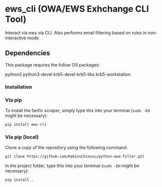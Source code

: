 # ews_cli (OWA/EWS Exhchange CLI Tool)

Interact via ews via CLI. Also performs email filtering based on rules in non-interactive mode.

## Dependencies

This package requires the follow OS packages:

python3 python3-devel krb5-devel krb5-libs krb5-workstation

### Installation

### Via pip

To install the fanfic scraper, simply type this into your terminal (```sudo -EH``` might be necessary):

```bash
pip install ews-cli
```

### Via pip (local)

Clone a copy of the repository using the following command:

```bash
git clone https://github.com/KebinuChiousu/python-owa-filter.git
```

In the project folder, type this into your terminal (```sudo -EH``` might be necessary):

```bash
pip install .
```
